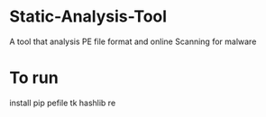 # Static-Analysis-Tool
A tool that analysis PE file format and online Scanning for malware
# To run 
install pip pefile tk hashlib re 


